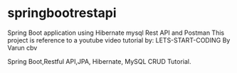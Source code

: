 # springbootrestapi
Spring Boot application using Hibernate mysql Rest API and Postman
This project is reference to a youtube video tutorial by: LETS-START-CODING By Varun cbv

Spring Boot,Restful API,JPA, Hibernate, MySQL CRUD Tutorial.
